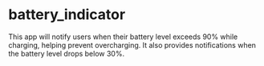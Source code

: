 # battery_indicator
This app will notify users when their battery level exceeds 90% while charging, helping prevent overcharging. It also provides notifications when the battery level drops below 30%.
